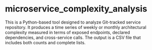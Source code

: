 # microservice_complexity_analysis
This is a Python-based tool designed to analyze Git-tracked service repository. It produces a time series of weekly or monthly architectural complexity measured in terms of exposed endpoints, declared dependencies, and cross-service calls. The output is a CSV file that includes both counts and complete lists.
